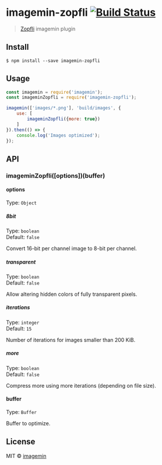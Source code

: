 # imagemin-zopfli [![Build Status](https://travis-ci.org/imagemin/imagemin-zopfli.svg?branch=master)](https://travis-ci.org/imagemin/imagemin-zopfli)

> [Zopfli](https://en.wikipedia.org/wiki/Zopfli) imagemin plugin


## Install

```
$ npm install --save imagemin-zopfli
```


## Usage

```js
const imagemin = require('imagemin');
const imageminZopfli = require('imagemin-zopfli');

imagemin(['images/*.png'], 'build/images', {
	use: [
		imageminZopfli({more: true})
	]
}).then(() => {
	console.log('Images optimized');
});
```


## API

### imageminZopfli([options])(buffer)

#### options

Type: `Object`

##### 8bit

Type: `boolean`<br>
Default: `false`

Convert 16-bit per channel image to 8-bit per channel.

##### transparent

Type: `boolean`<br>
Default: `false`

Allow altering hidden colors of fully transparent pixels.

##### iterations

Type: `integer`<br>
Default: `15`

Number of iterations for images smaller than 200 KiB.

##### more

Type: `boolean`<br>
Default: `false`

Compress more using more iterations (depending on file size).

#### buffer

Type: `Buffer`

Buffer to optimize.


## License

MIT © [imagemin](https://github.com/imagemin)
